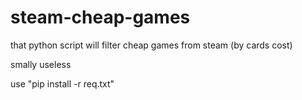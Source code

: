 # steam-cheap-games

that python script will filter cheap games from steam (by cards cost)

smally useless

use "pip install -r req.txt"